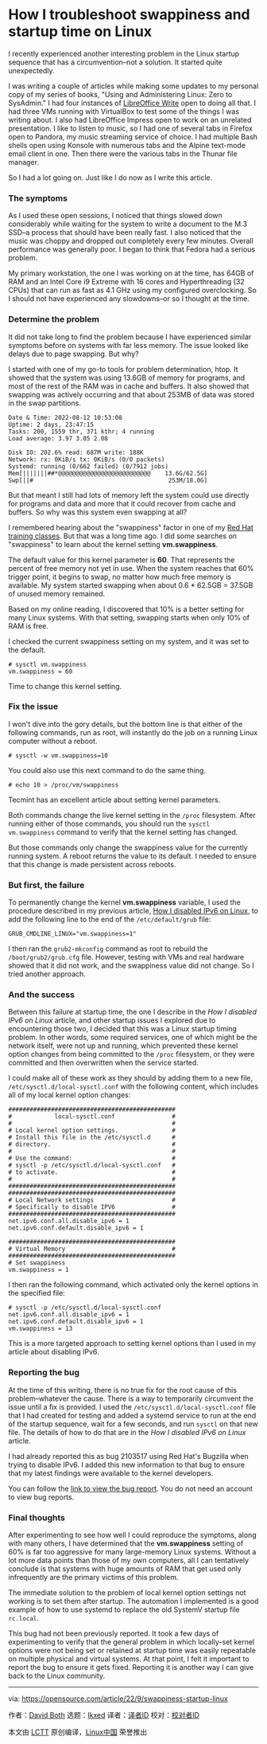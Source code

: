 [#]: subject: "How I troubleshoot swappiness and startup time on Linux"
[#]: via: "https://opensource.com/article/22/9/swappiness-startup-linux"
[#]: author: "David Both https://opensource.com/users/dboth"
[#]: collector: "lkxed"
[#]: translator: " "
[#]: reviewer: " "
[#]: publisher: " "
[#]: url: " "

How I troubleshoot swappiness and startup time on Linux
======

I recently experienced another interesting problem in the Linux startup sequence that has a circumvention–not a solution. It started quite unexpectedly.

I was writing a couple of articles while making some updates to my personal copy of my series of books, "Using and Administering Linux: Zero to SysAdmin." I had four instances of [LibreOffice Write][2] open to doing all that. I had three VMs running with VirtualBox to test some of the things I was writing about. I also had LibreOffice Impress open to work on an unrelated presentation. I like to listen to music, so I had one of several tabs in Firefox open to Pandora, my music streaming service of choice. I had multiple Bash shells open using Konsole with numerous tabs and the Alpine text-mode email client in one. Then there were the various tabs in the Thunar file manager.

So I had a lot going on. Just like I do now as I write this article.

### The symptoms

As I used these open sessions, I noticed that things slowed down considerably while waiting for the system to write a document to the M.3 SSD–a process that should have been really fast. I also noticed that the music was choppy and dropped out completely every few minutes. Overall performance was generally poor. I began to think that Fedora had a serious problem.

My primary workstation, the one I was working on at the time, has 64GB of RAM and an Intel Core i9 Extreme with 16 cores and Hyperthreading (32 CPUs) that can run as fast as 4.1 GHz using my configured overclocking. So I should not have experienced any slowdowns–or so I thought at the time.

### Determine the problem

It did not take long to find the problem because I have experienced similar symptoms before on systems with far less memory. The issue looked like delays due to page swapping. But why?

I started with one of my go-to tools for problem determination, htop. It showed that the system was using 13.6GB of memory for programs, and most of the rest of the RAM was in cache and buffers. It also showed that swapping was actively occurring and that about 253MB of data was stored in the swap partitions.

```
Date & Time: 2022-08-12 10:53:08
Uptime: 2 days, 23:47:15
Tasks: 200, 1559 thr, 371 kthr; 4 running
Load average: 3.97 3.05 2.08
   
Disk IO: 202.6% read: 687M write: 188K
Network: rx: 0KiB/s tx: 0KiB/s (0/0 packets)
Systemd: running (0/662 failed) (0/7912 jobs)     
Mem[|||||||##*@@@@@@@@@@@@@@@@@@@@@@@@@@    13.6G/62.5G]
Swp[||#                                      253M/18.0G]
```

But that meant I still had lots of memory left the system could use directly for programs and data and more that it could recover from cache and buffers. So why was this system even swapping at all?

I remembered hearing about the "swappiness" factor in one of my [Red Hat training classes][3]. But that was a long time ago. I did some searches on "swappiness" to learn about the kernel setting **vm.swappiness**.

The default value for this kernel parameter is **60**. That represents the percent of free memory not yet in use. When the system reaches that 60% trigger point, it begins to swap, no matter how much free memory is available. My system started swapping when about 0.6 * 62.5GB = 37.5GB of unused memory remained.

Based on my online reading, I discovered that 10% is a better setting for many Linux systems. With that setting, swapping starts when only 10% of RAM is free.

I checked the current swappiness setting on my system, and it was set to the default.

```
# sysctl vm.swappiness
vm.swappiness = 60
```

Time to change this kernel setting.

### Fix the issue

I won't dive into the gory details, but the bottom line is that either of the following commands, run as root, will instantly do the job on a running Linux computer without a reboot.

```
# sysctl -w vm.swappiness=10
```

You could also use this next command to do the same thing.

```
# echo 10 > /proc/vm/swappiness
```

Tecmint has an excellent article about setting kernel parameters.

Both commands change the live kernel setting in the `/proc` filesystem. After running either of those commands, you should run the `sysctl vm.swappiness` command to verify that the kernel setting has changed.

But those commands only change the swappiness value for the currently running system. A reboot returns the value to its default. I needed to ensure that this change is made persistent across reboots.

### But first, the failure

To permanently change the kernel **vm.swappiness** variable, I used the procedure described in my previous article, [How I disabled IPv6 on Linux][4], to add the following line to the end of the `/etc/default/grub` file:

```
GRUB_CMDLINE_LINUX="vm.swappiness=1"
```

I then ran the `grub2-mkconfig` command as root to rebuild the `/boot/grub2/grub.cfg` file. However, testing with VMs and real hardware showed that it did not work, and the swappiness value did not change. So I tried another approach.

### And the success

Between this failure at startup time, the one I describe in the *How I disabled IPv6 on Linux* article, and other startup issues I explored due to encountering those two, I decided that this was a Linux startup timing problem. In other words, some required services, one of which might be the network itself, were not up and running, which prevented these kernel option changes from being committed to the `/proc` filesystem, or they were committed and then overwritten when the service started.

I could make all of these work as they should by adding them to a new file, `/etc/sysctl.d/local-sysctl.conf` with the following content, which includes all of my local kernel option changes:

```
###############################################
#            local-sysctl.conf                #
#                                             #
# Local kernel option settings.               #
# Install this file in the /etc/sysctl.d      #
# directory.                                  #
#                                             #
# Use the command:                            #
# sysctl -p /etc/sysctl.d/local-sysctl.conf   #
# to activate.                                #
#                                             #
###############################################
###############################################
# Local Network settings                      #
# Specifically to disable IPV6                #
###############################################
net.ipv6.conf.all.disable_ipv6 = 1
net.ipv6.conf.default.disable_ipv6 = 1

###############################################
# Virtual Memory                              #
###############################################
# Set swappiness
vm.swappiness = 1
```

I then ran the following command, which activated only the kernel options in the specified file:

```
# sysctl -p /etc/sysctl.d/local-sysctl.conf
net.ipv6.conf.all.disable_ipv6 = 1
net.ipv6.conf.default.disable_ipv6 = 1
vm.swappiness = 13
```

This is a more targeted approach to setting kernel options than I used in my article about disabling IPv6.

### Reporting the bug

At the time of this writing, there is no true fix for the root cause of this problem–whatever the cause. There is a way to temporarily circumvent the issue until a fix is provided. I used the `/etc/sysctl.d/local-sysctl.conf` file that I had created for testing and added a systemd service to run at the end of the startup sequence, wait for a few seconds, and run `sysctl` on that new file. The details of how to do that are in the *How I disabled IPv6 on Linux* article.

I had already reported this as bug 2103517 using Red Hat's Bugzilla when trying to disable IPv6. I added this new information to that bug to ensure that my latest findings were available to the kernel developers.

You can follow the [link to view the bug report][5]. You do not need an account to view bug reports.

### Final thoughts

After experimenting to see how well I could reproduce the symptoms, along with many others, I have determined that the **vm.swappiness** setting of 60% is far too aggressive for many large-memory Linux systems. Without a lot more data points than those of my own computers, all I can tentatively conclude is that systems with huge amounts of RAM that get used only infrequently are the primary victims of this problem.

The immediate solution to the problem of local kernel option settings not working is to set them after startup. The automation I implemented is a good example of how to use systemd to replace the old SystemV startup file `rc.local`.

This bug had not been previously reported. It took a few days of experimenting to verify that the general problem in which locally-set kernel options were not being set or retained at startup time was easily repeatable on multiple physical and virtual systems. At that point, I felt it important to report the bug to ensure it gets fixed. Reporting it is another way I can give back to the Linux community.

--------------------------------------------------------------------------------

via: https://opensource.com/article/22/9/swappiness-startup-linux

作者：[David Both][a]
选题：[lkxed][b]
译者：[译者ID](https://github.com/译者ID)
校对：[校对者ID](https://github.com/校对者ID)

本文由 [LCTT](https://github.com/LCTT/TranslateProject) 原创编译，[Linux中国](https://linux.cn/) 荣誉推出

[a]: https://opensource.com/users/dboth
[b]: https://github.com/lkxed
[1]: https://opensource.com/sites/default/files/lead-images/gears_devops_learn_troubleshooting_lightbulb_tips_520.png
[2]: https://opensource.com/tags/libreoffice
[3]: https://www.redhat.com/en/services/training-and-certification?intcmp=7013a000002qLH8AAM
[4]: https://opensource.com/article/22/8/disable-ipv6
[5]: https://bugzilla.redhat.com/show_bug.cgi?id=2103517
